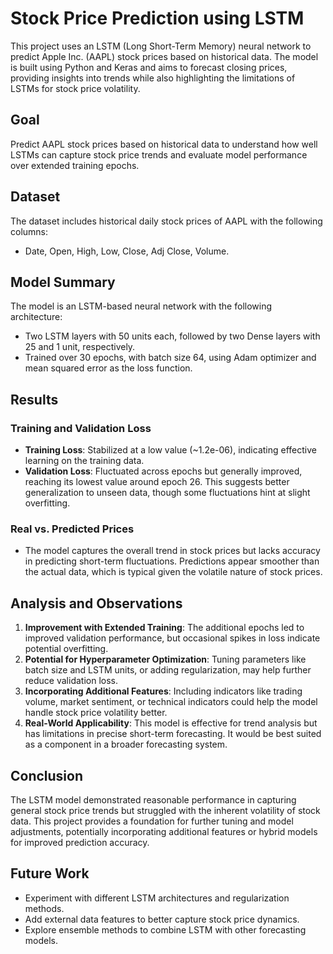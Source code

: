 # Stock Price Prediction using LSTM

This project uses an LSTM (Long Short-Term Memory) neural network to predict Apple Inc. (AAPL) stock prices based on historical data. The model is built using Python and Keras and aims to forecast closing prices, providing insights into trends while also highlighting the limitations of LSTMs for stock price volatility.

## Goal
Predict AAPL stock prices based on historical data to understand how well LSTMs can capture stock price trends and evaluate model performance over extended training epochs.

## Dataset
The dataset includes historical daily stock prices of AAPL with the following columns:
- Date, Open, High, Low, Close, Adj Close, Volume.

## Model Summary
The model is an LSTM-based neural network with the following architecture:
- Two LSTM layers with 50 units each, followed by two Dense layers with 25 and 1 unit, respectively.
- Trained over 30 epochs, with batch size 64, using Adam optimizer and mean squared error as the loss function.

## Results

### Training and Validation Loss
- **Training Loss**: Stabilized at a low value (~1.2e-06), indicating effective learning on the training data.
- **Validation Loss**: Fluctuated across epochs but generally improved, reaching its lowest value around epoch 26. This suggests better generalization to unseen data, though some fluctuations hint at slight overfitting.

### Real vs. Predicted Prices
- The model captures the overall trend in stock prices but lacks accuracy in predicting short-term fluctuations. Predictions appear smoother than the actual data, which is typical given the volatile nature of stock prices.

## Analysis and Observations
1. **Improvement with Extended Training**: The additional epochs led to improved validation performance, but occasional spikes in loss indicate potential overfitting.
2. **Potential for Hyperparameter Optimization**: Tuning parameters like batch size and LSTM units, or adding regularization, may help further reduce validation loss.
3. **Incorporating Additional Features**: Including indicators like trading volume, market sentiment, or technical indicators could help the model handle stock price volatility better.
4. **Real-World Applicability**: This model is effective for trend analysis but has limitations in precise short-term forecasting. It would be best suited as a component in a broader forecasting system.

## Conclusion
The LSTM model demonstrated reasonable performance in capturing general stock price trends but struggled with the inherent volatility of stock data. This project provides a foundation for further tuning and model adjustments, potentially incorporating additional features or hybrid models for improved prediction accuracy.

## Future Work
- Experiment with different LSTM architectures and regularization methods.
- Add external data features to better capture stock price dynamics.
- Explore ensemble methods to combine LSTM with other forecasting models.




